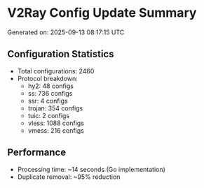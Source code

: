 # V2Ray Config Update Summary
Generated on: 2025-09-13 08:17:15 UTC

## Configuration Statistics
- Total configurations: 2460
- Protocol breakdown:
  - hy2: 48 configs
  - ss: 736 configs
  - ssr: 4 configs
  - trojan: 354 configs
  - tuic: 2 configs
  - vless: 1088 configs
  - vmess: 216 configs

## Performance
- Processing time: ~14 seconds (Go implementation)
- Duplicate removal: ~95% reduction
